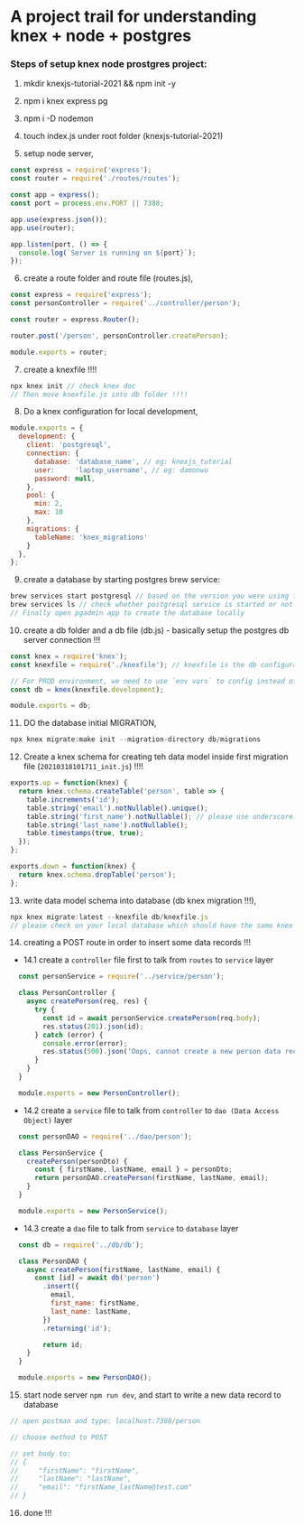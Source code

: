 # A project trail for understanding knex + node + postgres

### Steps of setup knex node prostgres project:


1. mkdir knexjs-tutorial-2021 && npm init -y

2. npm i knex express pg 

3. npm i -D nodemon

4. touch index.js under root folder (knexjs-tutorial-2021)

5. setup node server,

```js
const express = require('express');
const router = require('./routes/routes');

const app = express();
const port = process.env.PORT || 7388;

app.use(express.json());
app.use(router);

app.listen(port, () => {
  console.log(`Server is running on ${port}`);
});

```

6. create a route folder and route file (routes.js), 

```js
const express = require('express');
const personController = require('../controller/person');

const router = express.Router();

router.post('/person', personController.createPerson);

module.exports = router;
```

7. create a knexfile !!!!

```js
npx knex init // check knex doc
// Then move knexfile.js into db folder !!!!
```

8. Do a knex configuration for local development,

```js
module.exports = {
  development: {
    client: 'postgresql',
    connection: {
      database: 'database_name', // eg: knexjs_tutorial
      user:     'laptop_username', // eg: damonwu
      password: null,
    },
    pool: {
      min: 2,
      max: 10
    },
    migrations: {
      tableName: 'knex_migrations'
    }
  },
};
```

9. create a database by starting postgres brew service:

```js
brew services start postgresql // based on the version you were using for postgres, example: postgresql
brew services ls // check whether postgresql service is started or not [should be eg: started username /Users/username/Library/LaunchAgents/homebrew.mxcl.postgresql.plist]
// Finally open pgadmin app to create the database locally
```

10. create a db folder and a db file (db.js) - basically setup the postgres db server connection !!!

```js
const knex = require('knex');
const knexfile = require('./knexfile'); // knexfile is the db configuration file !!!

// For PROD environment, we need to use `env vars` to config instead of directly calling knexfile.prod ...
const db = knex(knexfile.development);

module.exports = db;

```

11. DO the database initial MIGRATION,

```js
npx knex migrate:make init --migration-directory db/migrations
```

12. Create a knex schema for creating teh data model inside first migration file (`20210318101711_init.js`) !!!!

```js
exports.up = function(knex) {
  return knex.schema.createTable('person', table => {
    table.increments('id');
    table.string('email').notNullable().unique();
    table.string('first_name').notNullable(); // please use underscore instead of using camel case, avoid DB issues !!!
    table.string('last_name').notNullable();
    table.timestamps(true, true);
  });
};

exports.down = function(knex) {
  return knex.schema.dropTable('person');
};
```

13. write data model schema into database (db knex migration !!!),

```js
npx knex migrate:latest --knexfile db/knexfile.js
// please check on your local database which should have the same knex data structure now !!!
```

14. creating a POST route in order to insert some data records !!!

  - 14.1 create a `controller` file first to talk from `routes` to `service` layer
  
  ```js
    const personService = require('../service/person');

    class PersonController {
      async createPerson(req, res) {
        try {
          const id = await personService.createPerson(req.body);
          res.status(201).json(id);
        } catch (error) {
          console.error(error);
          res.status(500).json('Oops, cannot create a new person data record, please try again later ..');
        }
      }
    }

    module.exports = new PersonController();
  ```

  - 14.2 create a `service` file to talk from `controller` to `dao (Data Access Object)` layer

  ```js
    const personDAO = require('../dao/person');

    class PersonService {
      createPerson(personDto) {
        const { firstName, lastName, email } = personDto;
        return personDAO.createPerson(firstName, lastName, email);
      }
    }

    module.exports = new PersonService();
  ```

  - 14.3 create a `dao` file to talk from `service` to `database` layer

  ```js
    const db = require('../db/db');

    class PersonDAO {
      async createPerson(firstName, lastName, email) {
        const [id] = await db('person')
          .insert({
            email,
            first_name: firstName,
            last_name: lastName,
          })
          .returning('id');

          return id;
      }
    }

    module.exports = new PersonDAO();
  ```

15. start node server `npm run dev`, and start to write a new data record to database

```js
// open postman and type: localhost:7388/person

// choose method to POST

// set body to:
// {
//     "firstName": "firstName",
//     "lastName": "lastName",
//     "email": "firstName_lastName@test.com"
// }
```

16. done !!!
